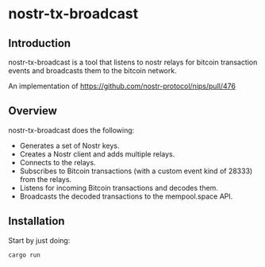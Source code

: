 # nostr-tx-broadcast

## Introduction

nostr-tx-broadcast is a tool that listens to nostr relays for bitcoin transaction events and broadcasts them to the bitcoin network.

An implementation of https://github.com/nostr-protocol/nips/pull/476

## Overview

nostr-tx-broadcast does the following:

-    Generates a set of Nostr keys.
-    Creates a Nostr client and adds multiple relays.
-    Connects to the relays.
-    Subscribes to Bitcoin transactions (with a custom event kind of 28333) from the relays.
-    Listens for incoming Bitcoin transactions and decodes them.
-    Broadcasts the decoded transactions to the mempool.space API.

## Installation

Start by just doing:

```bash
cargo run
```
